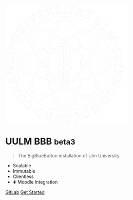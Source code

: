 <!-- _coverpage.md -->

![logo](logo.png ':size=200x200')

# UULM BBB <small>beta3</small>

> The BigBlueButton installation of Ulm University

- Scalable
- Immutable
- Clientless
- :heavy_plus_sign: Moodle Integration

[GitLab](https://omi-gitlab.e-technik.uni-ulm.de/kiz/bbb)
[Get Started](about/background)
